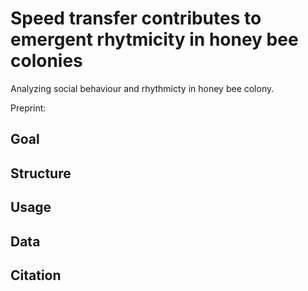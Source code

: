 # Speed transfer contributes to emergent rhytmicity in honey bee colonies

Analyzing social behaviour and rhythmicty in honey bee colony.

Preprint:

## Goal

## Structure

## Usage

## Data

## Citation
